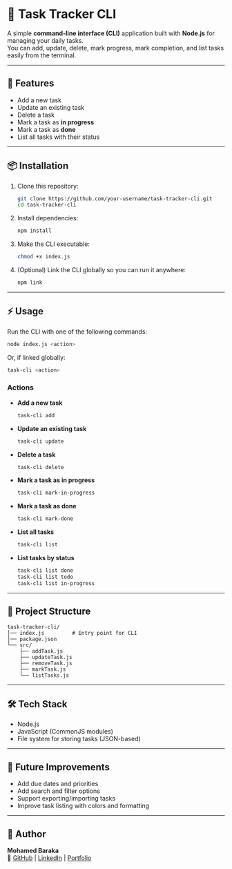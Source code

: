 # 📝 Task Tracker CLI

A simple **command-line interface (CLI)** application built with **Node.js** for managing your daily tasks.  
You can add, update, delete, mark progress, mark completion, and list tasks easily from the terminal.

---

## 🚀 Features

- Add a new task
- Update an existing task
- Delete a task
- Mark a task as **in progress**
- Mark a task as **done**
- List all tasks with their status

---

## 📦 Installation

1. Clone this repository:

   ```bash
   git clone https://github.com/your-username/task-tracker-cli.git
   cd task-tracker-cli
   ```

2. Install dependencies:

   ```bash
   npm install
   ```

3. Make the CLI executable:

   ```bash
   chmod +x index.js
   ```

4. (Optional) Link the CLI globally so you can run it anywhere:
   ```bash
   npm link
   ```

---

## ⚡ Usage

Run the CLI with one of the following commands:

```bash
node index.js <action>
```

Or, if linked globally:

```bash
task-cli <action>
```

### Actions

- **Add a new task**

  ```bash
  task-cli add
  ```

- **Update an existing task**

  ```bash
  task-cli update
  ```

- **Delete a task**

  ```bash
  task-cli delete
  ```

- **Mark a task as in progress**

  ```bash
  task-cli mark-in-progress
  ```

- **Mark a task as done**

  ```bash
  task-cli mark-done
  ```

- **List all tasks**

  ```bash
  task-cli list
  ```

- **List tasks by status**

  ```bash
  task-cli list done
  task-cli list todo
  task-cli list in-progress
  ```

---

## 📂 Project Structure

```
task-tracker-cli/
│── index.js         # Entry point for CLI
│── package.json
└── src/
    ├── addTask.js
    ├── updateTask.js
    ├── removeTask.js
    ├── markTask.js
    └── listTasks.js
```

---

## 🛠️ Tech Stack

- Node.js
- JavaScript (CommonJS modules)
- File system for storing tasks (JSON-based)

---

## 📌 Future Improvements

- Add due dates and priorities
- Add search and filter options
- Support exporting/importing tasks
- Improve task listing with colors and formatting

---

## 👤 Author

**Mohamed Baraka**  
🔗 [GitHub](https://github.com/mhmdbrkv) | [LinkedIn](https://linkedin.com/in/mohamed-baraka-3b832a250) | [Portfolio](https://mhmdbrkv.github.io/portfolio)
